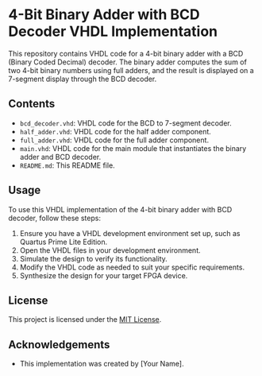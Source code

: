 # 4-Bit Binary Adder with BCD Decoder VHDL Implementation

This repository contains VHDL code for a 4-bit binary adder with a BCD (Binary Coded Decimal) decoder. The binary adder computes the sum of two 4-bit binary numbers using full adders, and the result is displayed on a 7-segment display through the BCD decoder.

## Contents

- `bcd_decoder.vhd`: VHDL code for the BCD to 7-segment decoder.
- `half_adder.vhd`: VHDL code for the half adder component.
- `full_adder.vhd`: VHDL code for the full adder component.
- `main.vhd`: VHDL code for the main module that instantiates the binary adder and BCD decoder.
- `README.md`: This README file.

## Usage

To use this VHDL implementation of the 4-bit binary adder with BCD decoder, follow these steps:

1. Ensure you have a VHDL development environment set up, such as Quartus Prime Lite Edition.
2. Open the VHDL files in your development environment.
3. Simulate the design to verify its functionality.
4. Modify the VHDL code as needed to suit your specific requirements.
5. Synthesize the design for your target FPGA device.

## License

This project is licensed under the [MIT License](LICENSE).

## Acknowledgements

- This implementation was created by [Your Name].
